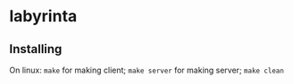 # labyrinta

## Installing

On linux: ``make`` for making client;
``make server`` for making server;
``make clean``
